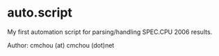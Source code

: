 auto.script
===========

My first automation script for parsing/handling SPEC.CPU 2006 results.

Author: cmchou (at) cmchou (dot)net
